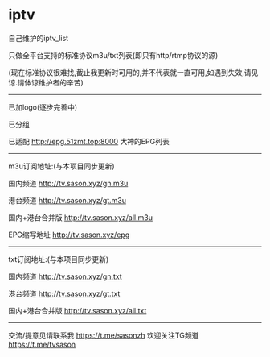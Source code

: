 # iptv
自己维护的iptv_list

只做全平台支持的标准协议m3u/txt列表(即只有http/rtmp协议的源)

(现在标准协议很难找,截止我更新时可用的,并不代表就一直可用,如遇到失效,请见谅.请体谅维护者的辛苦)

----------------------------------------------------------------------------------------

已加logo(逐步完善中)

已分组

已适配 http://epg.51zmt.top:8000 大神的EPG列表

----------------------------------------------------------------------------------------

m3u订阅地址:(与本项目同步更新)

国内频道  http://tv.sason.xyz/gn.m3u

港台频道  http://tv.sason.xyz/gt.m3u

国内+港台合并版  http://tv.sason.xyz/all.m3u

EPG缩写地址  http://tv.sason.xyz/epg

----------------------------------------------------------------------------------------

txt订阅地址:(与本项目同步更新)

国内频道  http://tv.sason.xyz/gn.txt

港台频道  http://tv.sason.xyz/gt.txt

国内+港台合并版  http://tv.sason.xyz/all.txt

----------------------------------------------------------------------------------------

交流/提意见请联系我 https://t.me/sasonzh
欢迎关注TG频道 https://t.me/tvsason
